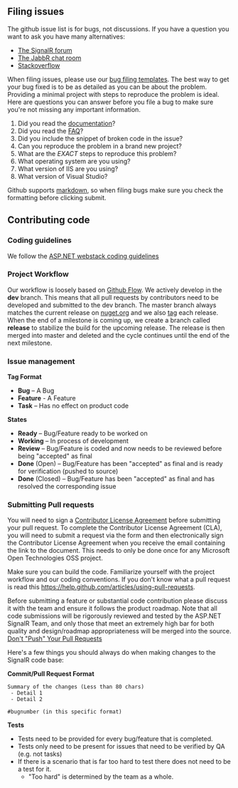 ## Filing issues

The github issue list is for bugs, not discussions. If you have a question you want to ask you have many alternatives:
- [The SignalR forum](http://forums.asp.net/1254.aspx/1?ASP+NET+SignalR)
- [The JabbR chat room](https://jabbr.net/#/rooms/signalr)
- [Stackoverflow](http://stackoverflow.com/questions/tagged/signalr)

When filing issues, please use our [bug filing templates](https://gist.github.com/signalrcoreteam/5317001). The best way to get your bug fixed is to be as detailed as you can be about the problem.
Providing a minimal project with steps to reproduce the problem is ideal. Here are questions you can answer before you file a bug to make
sure you're not missing any important information.

1. Did you read the [documentation](https://github.com/SignalR/SignalR/wiki)?
2. Did you read the [FAQ](https://github.com/SignalR/SignalR/wiki/Faq)?
3. Did you include the snippet of broken code in the issue?
4. Can you reproduce the problem in a brand new project?
5. What are the *EXACT* steps to reproduce this problem?
6. What operating system are you using?
7. What version of IIS are you using?
8. What version of Visual Studio?

Github supports [markdown](http://github.github.com/github-flavored-markdown/), so when filing bugs make sure you check 
the formatting before clicking submit. 

## Contributing code

### Coding guidelines

We follow the [ASP.NET webstack coding guidelines](http://aspnetwebstack.codeplex.com/wikipage?title=CodingConventions)

### Project Workflow

Our workflow is loosely based on [Github Flow](http://scottchacon.com/2011/08/31/github-flow.html). We actively develop in the **dev** branch. This means that all pull requests by contributors need to be developed and submitted to the dev branch.
The master branch always matches the current release on [nuget.org](http://nuget.org/packages/Microsoft.AspNet.SignalR/) and we also [tag](https://github.com/SignalR/SignalR/tags) each release.
When the end of a milestone is coming up, we create a branch called **release** to stabilize the build for the upcoming release.
The release is then merged into master and deleted and the cycle continues until the end of the next milestone.

### Issue management

**Tag Format**

- **Bug** – A Bug
- **Feature** - A Feature
- **Task** – Has no effect on product code

**States**

- **Ready** – Bug/Feature ready to be worked on
- **Working** – In process of development
- **Review** – Bug/Feature is coded and now needs to be reviewed before being "accepted" as final
- **Done** (Open) – Bug/Feature has been "accepted" as final and is ready for verification (pushed to source)
- **Done** (Closed) – Bug/Feature has been "accepted" as final and has resolved the corresponding issue

### Submitting Pull requests

You will need to sign a [Contributor License Agreement](https://cla.microsoft.com) before submitting your pull request. To complete the Contributor License Agreement (CLA), you will need to submit a request via the form and then electronically sign the Contributor License Agreement when you receive the email containing the link to the document. This needs to only be done once for any Microsoft Open Technologies OSS project.

Make sure you can build the code. Familiarize yourself with the project workflow and our coding conventions. If you don't know what a pull request is
read this https://help.github.com/articles/using-pull-requests.

Before submitting a feature or substantial code contribution please discuss it with the team and ensure it follows the product roadmap. Note that all code submissions will be rigorously reviewed and tested by the ASP.NET SignalR Team, and only those that meet an extremely high bar for both quality and design/roadmap appropriateness will be merged into the source.
[Don't "Push" Your Pull Requests](http://www.igvita.com/2011/12/19/dont-push-your-pull-requests/)

Here's a few things you should always do when making changes to the SignalR code base:

**Commit/Pull Request Format**

```
Summary of the changes (Less than 80 chars)
 - Detail 1
 - Detail 2

#bugnumber (in this specific format)
```

**Tests**

-  Tests need to be provided for every bug/feature that is completed.
-  Tests only need to be present for issues that need to be verified by QA (e.g. not tasks)
-  If there is a scenario that is far too hard to test there does not need to be a test for it.
   - "Too hard" is determined by the team as a whole.

